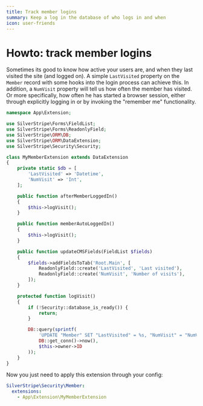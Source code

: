 ```yaml
---
title: Track member logins
summary: Keep a log in the database of who logs in and when
icon: user-friends
---
```

# Howto: track member logins

Sometimes its good to know how active your users are,
and when they last visited the site (and logged on).
A simple `LastVisited` property on the `Member` record
with some hooks into the login process can achieve this.
In addition, a `NumVisit` property will tell us how
often the member has visited. Or more specifically,
how often he has started a browser session, either through
explicitly logging in or by invoking the "remember me" functionality.

```php
namespace App\Extension;

use SilverStripe\Forms\FieldList;
use SilverStripe\Forms\ReadonlyField;
use SilverStripe\ORM\DB;
use SilverStripe\ORM\DataExtension;
use SilverStripe\Security\Security;

class MyMemberExtension extends DataExtension
{
    private static $db = [
        'LastVisited' => 'Datetime',
        'NumVisit' => 'Int',
    ];

    public function afterMemberLoggedIn()
    {
        $this->logVisit();
    }

    public function memberAutoLoggedIn()
    {
        $this->logVisit();
    }

    public function updateCMSFields(FieldList $fields)
    {
        $fields->addFieldsToTab('Root.Main', [
            ReadonlyField::create('LastVisited', 'Last visited'),
            ReadonlyField::create('NumVisit', 'Number of visits'),
        ]);
    }

    protected function logVisit()
    {
        if (!Security::database_is_ready()) {
            return;
        }

        DB::query(sprintf(
            'UPDATE "Member" SET "LastVisited" = %s, "NumVisit" = "NumVisit" + 1 WHERE "ID" = %d',
            DB::get_conn()->now(),
            $this->owner->ID
        ));
    }
}
```

Now you just need to apply this extension through your config:

```yml
SilverStripe\Security\Member:
  extensions:
    - App\Extension\MyMemberExtension
```
